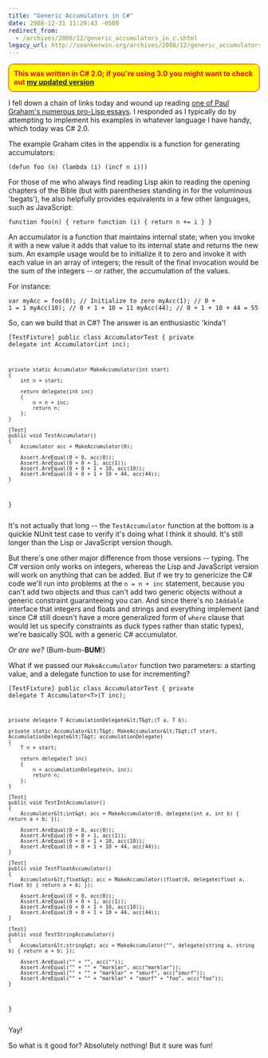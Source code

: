 ```yaml
---
title: "Generic Accumulators in C#"
date: 2008-12-31 11:29:43 -0500
redirect_from:
  - /archives/2008/12/generic_accumulators_in_c.shtml
legacy_url: http://seankerwin.org/archives/2008/12/generic_accumulators_in_c.shtml
---
```

<div style="border:1px solid red; background:yellow; border-radius:10px; font-weight:bold; padding: 10px; color: red;">This was written in C# 2.0; if you're using 3.0 you might want to check out <a href="http://seankerwin.org/archives/2011/12/generic_accumulators_in_c_redu.shtml">my updated version</a></div>

 <p>I fell down a chain of links today and wound up reading <a href="http://www.paulgraham.com/icad.html">one of Paul Graham's numerous pro-Lisp essays</a>.  I responded as I typically do by attempting to implement his examples in whatever language I have handy, which today was C# 2.0.</p>

<p>The example Graham cites in the appendix is a function for generating accumulators:</p>

<code><pre>(defun foo (n)
  (lambda (i) (incf n i)))
</pre></code>

<p>For those of me who always find reading Lisp akin to reading the opening chapters of the Bible (but with parentheses standing in for the voluminous 'begats'), he also helpfully provides equivalents in a few other languages, such as JavaScript:</p>

<code><pre>function foo(n) { 
  return function (i) { 
		   return n += i } }
</pre></code>

<p>An accumulator is a function that maintains internal state; when you invoke it with a new value it adds that value to its internal state and returns the new sum.  An example usage would be to initialize it to zero and invoke it with each value in an array of integers; the result of the final invocation would be the sum of the integers -- or rather, the accumulation of the values.</p>

<p>For instance:</p>

<code><pre>var myAcc = foo(0); // Initialize to zero
myAcc(1); // 0 + 1 = 1
myAcc(10); // 0 + 1 + 10 = 11
myAcc(44); // 0 + 1 + 10 + 44 = 55
</pre></code>

<p>So, can we build that in C#?  The answer is an enthusiastic 'kinda'!</p>

<code><pre>[TestFixture]
public class AccumulatorTest
{
	private delegate int Accumulator(int inc);

	private static Accumulator MakeAccumulator(int start)
	{
		int n = start;

		return delegate(int inc)
		{
			n = n + inc;
			return n;
		};
	}

	[Test]
	public void TestAccumulator()
	{
		Accumulator acc = MakeAccumulator(0);

		Assert.AreEqual(0 + 0, acc(0));
		Assert.AreEqual(0 + 0 + 1, acc(1));
		Assert.AreEqual(0 + 0 + 1 + 10, acc(10));
		Assert.AreEqual(0 + 0 + 1 + 10 + 44, acc(44));
	}
}
</pre></code>

<p>It's not actually that long -- the <code>TestAccumulator</code> function at the bottom is a quickie NUnit test case to verify it's doing what I think it should.  It's still longer than the Lisp or JavaScript version though.</p>

<p>But there's one other major difference from those versions -- typing.  The C# version only works on integers, whereas the Lisp and JavaScript version will work on anything that can be added.  But if we try to genericize the C# code we'll run into problems at the <code>n = n + inc</code> statement, because you can't add two objects and thus can't add two generic objects without a generic constraint guaranteeing you can.  And since there's no <code>IAddable</code> interface that integers and floats and strings and everything implement (and since C# still doesn't have a more generalized form of <code>where</code> clause that would let us specify constraints as duck types rather than static types), we're basically SOL with a generic C# accumulator.</p>

<p><i>Or are we?</i> (Bum-bum-<b>BUM</b>!)</p>

<p>What if we passed our <code>MakeAccumulator</code> function two parameters: a starting value, and a delegate function to use for incrementing?</p>

<code><pre>[TestFixture]
public class AccumulatorTest
{
	private delegate T Accumulator&lt;T&gt;(T inc);

	private delegate T AccumulationDelegate&lt;T&gt;(T a, T b);

	private static Accumulator&lt;T&gt; MakeAccumulator&lt;T&gt;(T start, AccumulationDelegate&lt;T&gt; accumulationDelegate)
	{
		T n = start;

		return delegate(T inc)
		{
			n = accumulationDelegate(n, inc);
			return n;
		};
	}

	[Test]
	public void TestIntAccumulator()
	{
		Accumulator&lt;int&gt; acc = MakeAccumulator(0, delegate(int a, int b) { return a + b; });

		Assert.AreEqual(0 + 0, acc(0));
		Assert.AreEqual(0 + 0 + 1, acc(1));
		Assert.AreEqual(0 + 0 + 1 + 10, acc(10));
		Assert.AreEqual(0 + 0 + 1 + 10 + 44, acc(44));
	}

	[Test]
	public void TestFloatAccumulator()
	{
		Accumulator&lt;float&gt; acc = MakeAccumulator((float)0, delegate(float a, float b) { return a + b; });

		Assert.AreEqual(0 + 0, acc(0));
		Assert.AreEqual(0 + 0 + 1, acc(1));
		Assert.AreEqual(0 + 0 + 1 + 10, acc(10));
		Assert.AreEqual(0 + 0 + 1 + 10 + 44, acc(44));
	}

	[Test]
	public void TestStringAccumulator()
	{
		Accumulator&lt;string&gt; acc = MakeAccumulator("", delegate(string a, string b) { return a + b; });

		Assert.AreEqual("" + "", acc(""));
		Assert.AreEqual("" + "" + "marklar", acc("marklar"));
		Assert.AreEqual("" + "" + "marklar" + "smurf", acc("smurf"));
		Assert.AreEqual("" + "" + "marklar" + "smurf" + "foo", acc("foo"));
	}
}
</pre></code>

<p>Yay!</p>

<p>So what is it good for?  Absolutely nothing!  But it sure was fun!</p>
